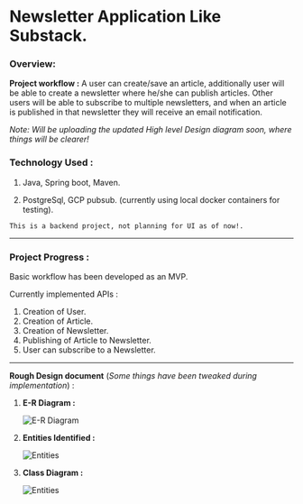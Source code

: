 # Newsletter Application Like Substack. 

### Overview:

__Project workflow :__ A user can create/save an article, additionally user will be able to create a newsletter where he/she can publish articles.
Other users will be able to subscribe to multiple newsletters, and when an article is published in that newsletter they will receive an email notification.

_Note: Will be uploading the updated High level Design diagram soon, where things will be clearer!_

### Technology Used : 

1. Java, Spring boot, Maven.

2. PostgreSql, GCP pubsub. (currently using local docker containers for testing).

``` This is a backend project, not planning for UI as of now!. ```


---

### Project Progress : 
Basic workflow has been developed as an MVP.

Currently implemented APIs :
1. Creation of User.
2. Creation of Article.
3. Creation of Newsletter.
4. Publishing of Article to Newsletter.
5. User can subscribe to a Newsletter.

---

__Rough Design document__ (_Some things have been tweaked during implementation_) :

1. __E-R Diagram :__ 

   ![E-R Diagram](/designdoc/NewsletterApp_ER.png)

2. __Entities Identified :__
    
   ![Entities](/designdoc/NewsletterApp_Entities.png)

3. __Class Diagram :__

   ![Entities](/designdoc/NewsletterApp_class_diagram.png)